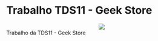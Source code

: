 # Trabalho TDS11 - Geek Store
<div align="center">
  <img src="https://img.shields.io/badge/Microsoft%20SQL%20Server-CC2927?style=for-the-badge&logo=microsoft%20sql%20server&logoColor=white" />
</div>
Trabalho da TDS11 - Geek Store
